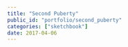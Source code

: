 ```yaml
---
title: "Second Puberty"
public_id: "portfolio/second_puberty"
categories: ["sketchbook"]
date: 2017-04-06
---
```

